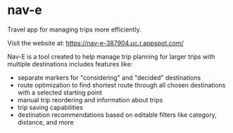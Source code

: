 # nav-e
Travel app for managing trips more efficiently.

Visit the website at: https://nav-e-387904.uc.r.appspot.com/

Nav-E is a tool created to help manage trip planning for larger trips with multiple destinations
includes features like:
- separate markers for "considering" and "decided" destinations
- route optimization to find shortest route through all chosen destinations with a selected starting point
- manual trip reordering and information about trips
- trip saving capabilities
- destination recommendations based on editable filters like category, distance, and more
